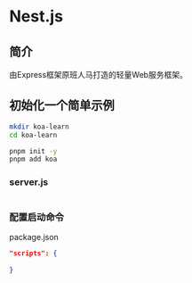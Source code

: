 # Nest.js



## 简介

由Express框架原班人马打造的轻量Web服务框架。



## 初始化一个简单示例



```bash
mkdir koa-learn
cd koa-learn

pnpm init -y
pnpm add koa
```



### server.js

```js
```



### 配置启动命令

package.json

```json
"scripts": {
    
}
```

